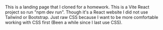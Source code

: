 This is a landing page that I cloned for a homework.
This is a Vite React project so run "npm dev run".
Though it's a React website I did not use Tailwind or Bootstrap. 
Just raw CSS because I want to be more comfortable working with CSS first (Been a while since I last use CSS).
